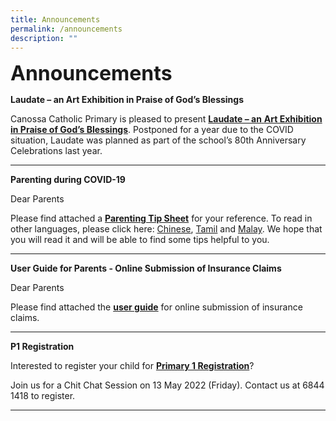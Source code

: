 ```yaml
---
title: Announcements
permalink: /announcements
description: ""
---
```

**<font size=6>Announcements</font>**

**Laudate – an Art Exhibition in Praise of God’s Blessings**

Canossa Catholic Primary is pleased to present [**Laudate – an** **Art Exhibition in Praise of God’s Blessings**](https://staging.d2nutevx25vdua.amplifyapp.com/our-school/history/celebrating-canossas-80th-birthday). Postponed for a year due to the COVID situation, Laudate was planned as part of the school’s 80th Anniversary Celebrations last year.

--------

**Parenting during COVID-19**

Dear Parents

Please find attached a **[Parenting Tip Sheet](https://canossacatholicpri.moe.edu.sg/qql/slot/u276/Announcements/Parenting%20during%20COVID-19%20(English).pdf)** for your reference. To read in other languages, please click here: [Chinese](https://canossacatholicpri.moe.edu.sg/qql/slot/u276/Announcements/Parenting%20during%20COVID-19%20(Chinese).pdf), [Tamil](https://canossacatholicpri.moe.edu.sg/qql/slot/u276/Announcements/Parenting%20during%20COVID-19%20(Tamil).pdf) and [Malay](https://canossacatholicpri.moe.edu.sg/qql/slot/u276/Announcements/Parenting%20during%20COVID-19%20(Malay).pdf). We hope that you will read it and will be able to find some tips helpful to you.


-------------

**User Guide for Parents - Online Submission of Insurance Claims**

Dear Parents

Please find attached the [**user guide**](https://canossacatholicpri.moe.edu.sg/qql/slot/u276/Student%20GPA%20User%20Guide%20-%20Parent.pdf) for online submission of insurance claims.

------------

**P1 Registration**

Interested to register your child for **[Primary 1 Registration](https://staging.d2nutevx25vdua.amplifyapp.com/useful-information/p1-registration)**?

Join us for a Chit Chat Session on 13 May 2022 (Friday). Contact us at 6844 1418 to register.

----------

